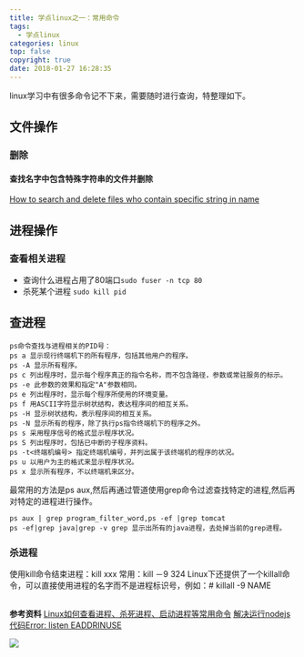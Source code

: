 ```yaml
---
title: 学点linux之一：常用命令
tags:
  - 学点linux
categories: linux
top: false
copyright: true
date: 2018-01-27 16:28:35
---
```

linux学习中有很多命令记不下来，需要随时进行查询，特整理如下。
<!--more-->
## 文件操作
### 删除
#### 查找名字中包含特殊字符串的文件并删除
[How to search and delete files who contain specific string in name](https://askubuntu.com/questions/625219/how-to-search-and-delete-files-who-contain-specific-string-in-name)
## 进程操作
### 查看相关进程
* 查询什么进程占用了80端口`sudo fuser -n tcp 80`
* 杀死某个进程 `sudo kill pid`

## 查进程
```
ps命令查找与进程相关的PID号：
ps a 显示现行终端机下的所有程序，包括其他用户的程序。
ps -A 显示所有程序。
ps c 列出程序时，显示每个程序真正的指令名称，而不包含路径，参数或常驻服务的标示。
ps -e 此参数的效果和指定"A"参数相同。
ps e 列出程序时，显示每个程序所使用的环境变量。
ps f 用ASCII字符显示树状结构，表达程序间的相互关系。
ps -H 显示树状结构，表示程序间的相互关系。
ps -N 显示所有的程序，除了执行ps指令终端机下的程序之外。
ps s 采用程序信号的格式显示程序状况。
ps S 列出程序时，包括已中断的子程序资料。
ps -t<终端机编号> 指定终端机编号，并列出属于该终端机的程序的状况。
ps u 以用户为主的格式来显示程序状况。
ps x 显示所有程序，不以终端机来区分。
```
最常用的方法是ps aux,然后再通过管道使用grep命令过滤查找特定的进程,然后再对特定的进程进行操作。
```
ps aux | grep program_filter_word,ps -ef |grep tomcat
ps -ef|grep java|grep -v grep 显示出所有的java进程，去处掉当前的grep进程。
```

### 杀进程
使用kill命令结束进程：kill xxx
常用：kill －9 324
Linux下还提供了一个killall命令，可以直接使用进程的名字而不是进程标识号，例如：# killall -9 NAME

## 

**参考资料**
[Linux如何查看进程、杀死进程、启动进程等常用命令](https://blog.csdn.net/wojiaopanpan/article/details/7286430)
[解决运行nodejs代码Error: listen EADDRINUSE](http://blog.sina.com.cn/s/blog_96f94f710101cqas.html)

![](http://oankigr4l.bkt.clouddn.com/wexin.png)